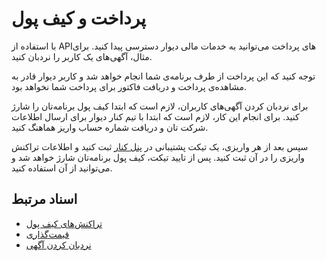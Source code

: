 # پرداخت و کیف پول

 با استفاده از APIهای پرداخت می‌توانید به خدمات مالی دیوار دسترسی پیدا کنید. برای مثال، آگهی‌های یک
کاربر را نردبان کنید.

توجه کنید که این پرداخت از طرف برنامه‌ی شما انجام خواهد شد و کاربر دیوار قادر به مشاهده‌ی پرداخت و
دریافت فاکتور برای پرداخت شما نخواهد بود.

برای نردبان کردن آگهی‌های کاربران، لازم است که ابتدا کیف پول برنامه‌تان را شارژ کنید. برای انجام این کار،
لازم است که ابتدا با تیم کنار دیوار برای ارسال اطلاعات شرکت تان و دریافت شماره حساب واریز هماهنگ کنید.

سپس بعد از هر واریزی، یک تیکت پشتیبانی در [پنل کنار](https://divar.ir/kenar/management/issues/new) ثبت کنید و اطلاعات تراکنش واریزی را در آن ثبت کنید.
پس از تایید تیکت، کیف پول برنامه‌تان شارژ خواهد شد و می‌توانید از آن استفاده کنید.

## اسناد مرتبط

- [تراکنش‌های کیف پول](balance-transactions.md)
- [قیمت‌گذاری](pricing.md)
- [نردبان کردن آگهی](reorder.md)
